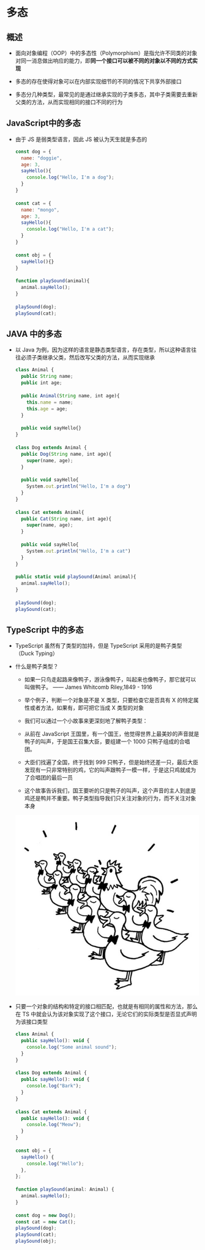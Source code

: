 # 多态

## 概述

+ 面向对象编程（OOP）中的多态性（Polymorphism）是指允许不同类的对象对同一消息做出响应的能力，即**同一个接口可以被不同的对象以不同的方式实现**
+ 多态的存在使得对象可以在内部实现细节的不同的情况下共享外部接口

+ 多态分几种类型，最常见的是通过继承实现的子类多态，其中子类需要去重新父类的方法，从而实现相同的接口不同的行为

## JavaScript中的多态

+ 由于 JS 是弱类型语言，因此 JS 被认为天生就是多态的

  ```js
  const dog = {
    name: "doggie",
    age: 3,
    sayHello(){
      console.log("Hello, I'm a dog");
    }
  }

  const cat = {
    name: "mongo",
    age: 3,
    sayHello(){
      console.log("Hello, I'm a cat");
    }
  }

  const obj = {
    sayHello(){}
  }

  function playSound(animal){
    animal.sayHello();
  }

  playSound(dog);
  playSound(cat);
  ```

## JAVA 中的多态

+ 以 Java 为例，因为这样的语言是静态类型语言，存在类型，所以这种语言往往必须子类继承父类，然后改写父类的方法，从而实现继承

  ```js
  class Animal {
    public String name;
    public int age;

    public Animal(String name, int age){
      this.name = name;
      this.age = age;
    }

    public void sayHello{}
  }

  class Dog extends Animal {
    public Dog(String name, int age){
      super(name, age);
    }

    public void sayHello{
      System.out.println("Hello, I'm a dog")
    }
  }

  class Cat extends Animal{
    public Cat(String name, int age){
      super(name, age);
    }

    public void sayHello{
      System.out.println("Hello, I'm a cat")
    }
  }

  public static void playSound(Animal animal){
    animal.sayHello();
  }

  playSound(dog);
  playSound(cat);
  ```

## TypeScript 中的多态

+ TypeScript 虽然有了类型的加持，但是 TypeScript 采用的是鸭子类型（Duck Typing）

+ 什么是鸭子类型？

  + 如果一只鸟走起路来像鸭子，游泳像鸭子，叫起来也像鸭子，那它就可以叫做鸭子。 —— James Whitcomb Riley,1849 - 1916

  + 举个例子，判断一个对象是不是 X 类型，只要检查它是否具有 X 的特定属性或者方法，如果有，即可把它当成 X 类型的对象

  + 我们可以通过一个小故事来更深刻地了解鸭子类型：

  + 从前在 JavaScript 王国里，有一个国王，他觉得世界上最美妙的声音就是鸭子的叫声，于是国王召集大臣，要组建一个 1000 只鸭子组成的合唱团。

  + 大臣们找遍了全国，终于找到 999 只鸭子，但是始终还差一只，最后大臣发现有一只非常特别的鸡，它的叫声跟鸭子一模一样，于是这只鸡就成为了合唱团的最后一员

  + 这个故事告诉我们，国王要听的只是鸭子的叫声，这个声音的主人到底是鸡还是鸭并不重要。鸭子类型指导我们只关注对象的行为，而不关注对象本身

  ![alt text](images/多态.jpg)

+ 只要一个对象的结构和特定的接口相匹配，也就是有相同的属性和方法，那么在 TS 中就会认为该对象实现了这个接口，无论它们的实际类型是否显式声明为该接口类型

  ```js
  class Animal {
    public sayHello(): void {
      console.log("Some animal sound");
    }
  }

  class Dog extends Animal {
    public sayHello(): void {
      console.log("Bark");
    }
  }

  class Cat extends Animal {
    public sayHello(): void {
      console.log("Meow");
    }
  }

  const obj = {
    sayHello() {
      console.log("Hello");
    },
  };

  function playSound(animal: Animal) {
    animal.sayHello();
  }

  const dog = new Dog();
  const cat = new Cat();
  playSound(dog);
  playSound(cat);
  playSound(obj);
  ```
